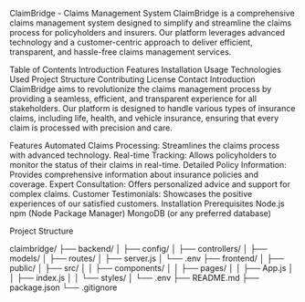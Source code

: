 ClaimBridge - Claims Management System
ClaimBridge is a comprehensive claims management system designed to simplify and streamline the claims process for policyholders and insurers. Our platform leverages advanced technology and a customer-centric approach to deliver efficient, transparent, and hassle-free claims management services.

Table of Contents
Introduction
Features
Installation
Usage
Technologies Used
Project Structure
Contributing
License
Contact
Introduction
ClaimBridge aims to revolutionize the claims management process by providing a seamless, efficient, and transparent experience for all stakeholders. Our platform is designed to handle various types of insurance claims, including life, health, and vehicle insurance, ensuring that every claim is processed with precision and care.

Features
Automated Claims Processing: Streamlines the claims process with advanced technology.
Real-time Tracking: Allows policyholders to monitor the status of their claims in real-time.
Detailed Policy Information: Provides comprehensive information about insurance policies and coverage.
Expert Consultation: Offers personalized advice and support for complex claims.
Customer Testimonials: Showcases the positive experiences of our satisfied customers.
Installation
Prerequisites
Node.js
npm (Node Package Manager)
MongoDB (or any preferred database)


Project Structure 

claimbridge/
├── backend/
│   ├── config/
│   ├── controllers/
│   ├── models/
│   ├── routes/
│   ├── server.js
│   └── .env
├── frontend/
│   ├── public/
│   ├── src/
│   │   ├── components/
│   │   ├── pages/
│   │   ├── App.js
│   │   ├── index.js
│   │   └── styles/
│   └── .env
├── README.md
├── package.json
└── .gitignore
